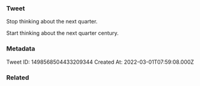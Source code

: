 ### Tweet
Stop thinking about the next quarter.

Start thinking about the next quarter century.

### Metadata
Tweet ID: 1498568504433209344
Created At: 2022-03-01T07:59:08.000Z

### Related

